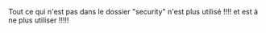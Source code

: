 Tout ce qui n'est pas dans le dossier "security" n'est plus utilisé !!!! et est à ne plus utiliser !!!!!
